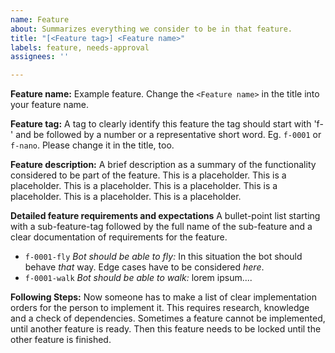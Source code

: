 ```yaml
---
name: Feature
about: Summarizes everything we consider to be in that feature.
title: "[<Feature tag>] <Feature name>"
labels: feature, needs-approval
assignees: ''

---
```


**Feature name:** 
Example feature. Change the `<Feature name>` in the title into your feature name.

**Feature tag:** 
A tag to clearly identify this feature the tag should start with 'f-' and be followed by a number or a representative short word. Eg. `f-0001` or `f-nano`. Please change it in the title, too.

**Feature description:** 
A brief description as a summary of the functionality considered to be part of the feature. This is a placeholder. This is a placeholder. This is a placeholder. This is a placeholder. This is a placeholder. This is a placeholder. This is a placeholder.

**Detailed feature requirements and expectations**
A bullet-point list starting with a sub-feature-tag followed by the full name of the sub-feature and a clear documentation of requirements for the feature.
- `f-0001-fly` *Bot should be able to fly:* In this situation the bot should behave *that* way. Edge cases have to be considered *here*.
- `f-0001-walk` *Bot should be able to walk:* lorem ipsum....

**Following Steps:** Now someone has to make a list of clear implementation orders for the person to implement it. This requires research, knowledge and a check of dependencies. Sometimes a feature cannot be implemented, until another feature is ready. Then this feature needs to be locked until the other feature is finished.
